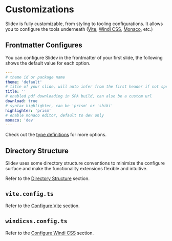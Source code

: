 # Customizations

Slidev is fully customizable, from styling to tooling configurations. It allows you to configure the tools underneath ([Vite](/custom/config-vite), [Windi CSS](/custom/config-windicss), [Monaco](/custom/config-monaco), etc.)

## Frontmatter Configures

You can configure Slidev in the frontmatter of your first slide, the following shows the default value for each option.

```yaml
---
# theme id or package name
theme: 'default'
# title of your slide, will auto infer from the first header if not specified
title: ''
# enabled pdf downloading in SPA build, can also be a custom url
download: true
# syntax highlighter, can be 'prism' or 'shiki'
highlighter: 'prism'
# enable monaco editor, default to dev only
monaco: 'dev'
---
```

Check out the [type definitions](https://github.com/slidevjs/slidev/blob/main/packages/types/src/types.ts#L16) for more options.

## Directory Structure

Slidev uses some directory structure conventions to minimize the configure surface and make the functionality extensions flexible and intuitive.

Refer to the [Directory Structure](/custom/directory-structure) section.

## `vite.config.ts`

Refer to the [Configure Vite](/custom/config-vite) section.

## `windicss.config.ts`

Refer to the [Configure Windi CSS](/custom/config-windicss) section.
